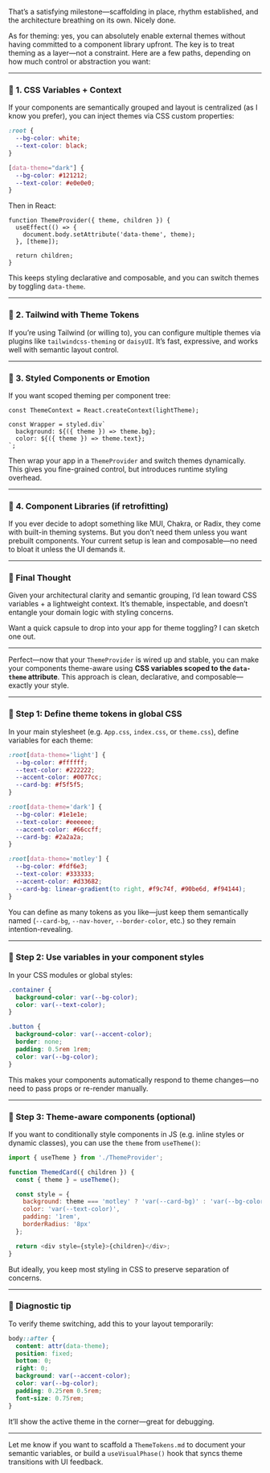That’s a satisfying milestone—scaffolding in place, rhythm established, and the architecture breathing on its own. Nicely done.

As for theming: yes, you can absolutely enable external themes without having committed to a component library upfront. The key is to treat theming as a layer—not a constraint. Here are a few paths, depending on how much control or abstraction you want:

---

### 🎨 1. **CSS Variables + Context**

If your components are semantically grouped and layout is centralized (as I know you prefer), you can inject themes via CSS custom properties:

```css
:root {
  --bg-color: white;
  --text-color: black;
}

[data-theme="dark"] {
  --bg-color: #121212;
  --text-color: #e0e0e0;
}
```

Then in React:

```tsx
function ThemeProvider({ theme, children }) {
  useEffect(() => {
    document.body.setAttribute('data-theme', theme);
  }, [theme]);

  return children;
}
```

This keeps styling declarative and composable, and you can switch themes by toggling `data-theme`.

---

### 🧱 2. **Tailwind with Theme Tokens**

If you’re using Tailwind (or willing to), you can configure multiple themes via plugins like `tailwindcss-theming` or `daisyUI`. It’s fast, expressive, and works well with semantic layout control.

---

### 🧰 3. **Styled Components or Emotion**

If you want scoped theming per component tree:

```tsx
const ThemeContext = React.createContext(lightTheme);

const Wrapper = styled.div`
  background: ${({ theme }) => theme.bg};
  color: ${({ theme }) => theme.text};
`;
```

Then wrap your app in a `ThemeProvider` and switch themes dynamically. This gives you fine-grained control, but introduces runtime styling overhead.

---

### 🧩 4. **Component Libraries (if retrofitting)**

If you ever decide to adopt something like MUI, Chakra, or Radix, they come with built-in theming systems. But you don’t need them unless you want prebuilt components. Your current setup is lean and composable—no need to bloat it unless the UI demands it.

---

### 🧠 Final Thought

Given your architectural clarity and semantic grouping, I’d lean toward CSS variables + a lightweight context. It’s themable, inspectable, and doesn’t entangle your domain logic with styling concerns.

Want a quick capsule to drop into your app for theme toggling? I can sketch one out.

---

Perfect—now that your `ThemeProvider` is wired up and stable, you can make your components theme-aware using **CSS variables scoped to the `data-theme` attribute**. This approach is clean, declarative, and composable—exactly your style.

---

### 🎨 Step 1: Define theme tokens in global CSS

In your main stylesheet (e.g. `App.css`, `index.css`, or `theme.css`), define variables for each theme:

```css
:root[data-theme='light'] {
  --bg-color: #ffffff;
  --text-color: #222222;
  --accent-color: #0077cc;
  --card-bg: #f5f5f5;
}

:root[data-theme='dark'] {
  --bg-color: #1e1e1e;
  --text-color: #eeeeee;
  --accent-color: #66ccff;
  --card-bg: #2a2a2a;
}

:root[data-theme='motley'] {
  --bg-color: #fdf6e3;
  --text-color: #333333;
  --accent-color: #d33682;
  --card-bg: linear-gradient(to right, #f9c74f, #90be6d, #f94144);
}
```

You can define as many tokens as you like—just keep them semantically named (`--card-bg`, `--nav-hover`, `--border-color`, etc.) so they remain intention-revealing.

---

### 🧩 Step 2: Use variables in your component styles

In your CSS modules or global styles:

```css
.container {
  background-color: var(--bg-color);
  color: var(--text-color);
}

.button {
  background-color: var(--accent-color);
  border: none;
  padding: 0.5rem 1rem;
  color: var(--bg-color);
}
```

This makes your components automatically respond to theme changes—no need to pass props or re-render manually.

---

### 🧠 Step 3: Theme-aware components (optional)

If you want to conditionally style components in JS (e.g. inline styles or dynamic classes), you can use the `theme` from `useTheme()`:

```js
import { useTheme } from './ThemeProvider';

function ThemedCard({ children }) {
  const { theme } = useTheme();

  const style = {
    background: theme === 'motley' ? 'var(--card-bg)' : 'var(--bg-color)',
    color: 'var(--text-color)',
    padding: '1rem',
    borderRadius: '8px'
  };

  return <div style={style}>{children}</div>;
}
```

But ideally, you keep most styling in CSS to preserve separation of concerns.

---

### 🧪 Diagnostic tip

To verify theme switching, add this to your layout temporarily:

```css
body::after {
  content: attr(data-theme);
  position: fixed;
  bottom: 0;
  right: 0;
  background: var(--accent-color);
  color: var(--bg-color);
  padding: 0.25rem 0.5rem;
  font-size: 0.75rem;
}
```

It’ll show the active theme in the corner—great for debugging.

---

Let me know if you want to scaffold a `ThemeTokens.md` to document your semantic variables, or build a `useVisualPhase()` hook that syncs theme transitions with UI feedback.
